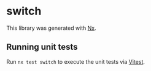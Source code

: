 # switch

This library was generated with [Nx](https://nx.dev).

## Running unit tests

Run `nx test switch` to execute the unit tests via [Vitest](https://vitest.dev/).
